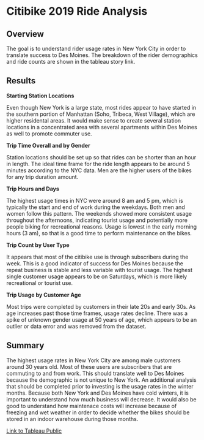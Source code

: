 # Citibike 2019 Ride Analysis 

## Overview 

The goal is to understand rider usage rates in New York City in order to translate success to Des Moines. The breakdown of the rider demographics and ride counts are shown in the tableau story link. 

## Results 

**Starting Station Locations** 

Even though New York is a large state, most rides appear to have started in the southern portion of Manhattan (Soho, Tribeca, West Village), which are higher residental areas. It would make sense to create several station locations in a concentrated area  with several apartments within Des Moines as well to promote commuter use. 

**Trip Time Overall and by Gender**

Station locations should be set up so that rides can be shorter than an hour in length. The ideal time frame for the ride length appears to be around 5 minutes according to the NYC data. Men are the higher users of the bikes for any trip duration amount. 

**Trip Hours and Days**

The highest usage times in NYC were around 8 am and 5 pm, which is typically the start and end of work during the weekdays. Both men and women follow this pattern. The weekends showed more consistent usage throughout the afternoons, indicating tourist usage and potentially more people biking for recreational reasons. Usage is lowest in the early morning hours (3 am), so that is a good time to perform maintenance on the bikes. 

**Trip Count by User Type** 

It appears that most of the citibike use is through subscribers during the week. This is a good indicator of success for Des Moines because the repeat business is stable and less variable with tourist usage. The highest single customer usage appears to be on Saturdays, which is more likely recreational or tourist use. 

**Trip Usage by Customer Age**

Most trips were completed by customers in their late 20s and early 30s. As age increases past those time frames, usage rates decline. There was a spike of unknown gender usage at 50 years of age, which appears to be an outlier or data error and was removed from the dataset. 

## Summary

The highest usage rates in New York City are among male customers around 30 years old. Most of these users are subscribers that are commuting to and from work. This should translate well to Des Moines because the demographic is not unique to New York. An additional analysis that should be completed prior to investing is the usage rates in the winter months. Because both New York and Des Moines have cold winters, it is important to understand how much business will decrease. It would also be good to understand how maintenace costs will increase because of freezing and wet weather in order to decide whether the bikes should be stored in an indoor warehouse during those months. 


[Link to Tableau Public](https://public.tableau.com/app/profile/mary.cate.robish/viz/Citibike_challenge_16632849574360/CityBikeAnalysis?publish=yes)
